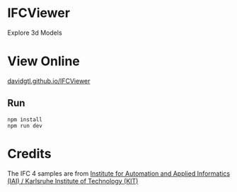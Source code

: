 # IFCViewer
Explore 3d Models

# View Online
[davidgtl.github.io/IFCViewer](https://davidgtl.github.io/IFCViewer/)

## Run
    npm install
    npm run dev

# Credits
The IFC 4 samples are from [Institute for Automation and Applied Informatics (IAI) / Karlsruhe Institute of Technology (KIT) ](https://www.ifcwiki.org/index.php?title=KIT_IFC_Examples)

